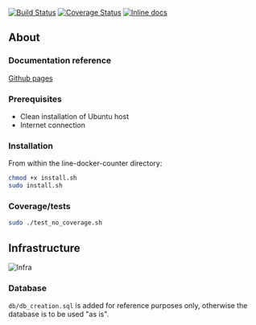 [![Build Status](https://travis-ci.com/foamy-latte/line-docker-counter.svg?branch=master)](https://travis-ci.com/foamy-latte/line-docker-counter)
[![Coverage Status](https://coveralls.io/repos/github/foamy-latte/line-docker-counter/badge.svg?branch=)](https://coveralls.io/github/foamy-latte/line-docker-counter?branch=)
[![Inline docs](http://inch-ci.org/github/foamy-latte/line-docker-counter.svg?branch=master)](http://inch-ci.org/github/foamy-latte/line-docker-counter)

## About

### Documentation reference

[Github pages](https://foamy-latte.github.io/line-docker-counter/docs/build/html/)

### Prerequisites

- Clean installation of Ubuntu host
- Internet connection

### Installation

From within the line-docker-counter directory:
```bash
chmod +x install.sh
sudo install.sh
```

### Coverage/tests

```bash
sudo ./test_no_coverage.sh
```

## Infrastructure

![Infra](https://s3.ap-northeast-2.amazonaws.com/file.cpuabuse.com/public/boop/imageset/programming/site/2018-10-26/0784eec8a2ad9027923d8ec9af34d970.PNG)

### Database

`db/db_creation.sql` is added for reference purposes only, otherwise the database is to be used "as is".
